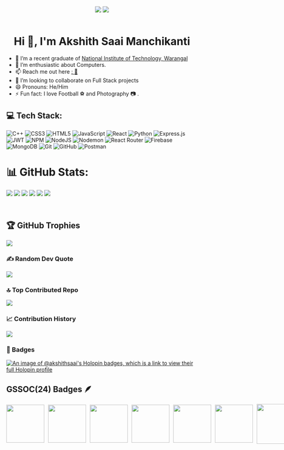 <!--- -- Visitor Badge + Links ----------------------------------------------------------------------------------------------------------------------------- -->
<!--- ------------------------------------------------------------------------------------------------------------------------------------------------------ -->

<div align="center">
  <!-- <img src="https://api.visitorbadge.io/api/visitors?path=https%3A%2F%2Fgithub.com%2FAkshithsaai%2FAkshithsaai&label=VISITORS&labelColor=%23000&countColor=%230A0209" /> -->
  <br><br>
  <a href="https://www.linkedin.com/in/akshith-manchikanti-b35a9b209/"><img src="https://img.shields.io/badge/LinkedIn-d5d5d5?style=for-the-badge&logo=linkedin&logoColor=0A0209"/></a>
  <a href="mailto:akshithsaaimanchikanti@gmail.com"><img src="https://img.shields.io/badge/Gmail-d5d5d5?style=for-the-badge&logo=gmail&logoColor=0A0209" /></a>

</div>
<br>

<!--- ------------------------------------------------------------------------------------------------------------------------------------------------------ -->

<h1 align="center">Hi 👋, I'm Akshith Saai Manchikanti</h1> 

- 🌱 I’m a recent graduate of <a href="https://nitw.ac.in/">National Institute of Technology, Warangal</a>
- 👯 I’m enthusiastic about Computers.
- 📫 Reach me out here <a href = "mailto: akshithsaaimanchikanti@gmail.com">: 📧</a>
- 👯 I’m looking to collaborate on Full Stack projects
- 😄 Pronouns: He/Him
- ⚡ Fun fact: I love Football ⚽ and Photography 📷 .



## 💻 Tech Stack:

 ![C++](https://img.shields.io/badge/c++-%2300599C.svg?style=for-the-badge&logo=c%2B%2B&logoColor=white) ![CSS3](https://img.shields.io/badge/css3-%231572B6.svg?style=for-the-badge&logo=css3&logoColor=white)  ![HTML5](https://img.shields.io/badge/html5-%23E34F26.svg?style=for-the-badge&logo=html5&logoColor=white) ![JavaScript](https://img.shields.io/badge/javascript-%23323330.svg?style=for-the-badge&logo=javascript&logoColor=%23F7DF1E)
 ![React](https://img.shields.io/badge/react-%2320232a.svg?style=for-the-badge&logo=react&logoColor=%2361DAFB) ![Python](https://img.shields.io/badge/python-3670A0?style=for-the-badge&logo=python&logoColor=ffdd54)    ![Express.js](https://img.shields.io/badge/express.js-%23404d59.svg?style=for-the-badge&logo=express&logoColor=%2361DAFB)  ![JWT](https://img.shields.io/badge/JWT-black?style=for-the-badge&logo=JSON%20web%20tokens)  ![NPM](https://img.shields.io/badge/NPM-%23CB3837.svg?style=for-the-badge&logo=npm&logoColor=white)  ![NodeJS](https://img.shields.io/badge/node.js-6DA55F?style=for-the-badge&logo=node.js&logoColor=white) ![Nodemon](https://img.shields.io/badge/NODEMON-%23323330.svg?style=for-the-badge&logo=nodemon&logoColor=%BBDEAD) 
 ![React Router](https://img.shields.io/badge/React_Router-CA4245?style=for-the-badge&logo=react-router&logoColor=white) 
 ![Firebase](https://img.shields.io/badge/firebase-a08021?style=for-the-badge&logo=firebase&logoColor=ffcd34) ![MongoDB](https://img.shields.io/badge/MongoDB-%234ea94b.svg?style=for-the-badge&logo=mongodb&logoColor=white) ![Git](https://img.shields.io/badge/git-%23F05033.svg?style=for-the-badge&logo=git&logoColor=white) ![GitHub](https://img.shields.io/badge/github-%23121011.svg?style=for-the-badge&logo=github&logoColor=white) ![Postman](https://img.shields.io/badge/Postman-FF6C37?style=for-the-badge&logo=postman&logoColor=white)
 
 # 📊 GitHub Stats:  
![](https://github-readme-stats.vercel.app/api?username=Akshithsaai&theme=blue-green&hide_border=true&include_all_commits=false&count_private=true)
![](https://github-readme-stats.vercel.app/api/top-langs/?username=Akshithsaai&theme=blue-green&hide_border=true&include_all_commits=false&count_private=true&layout=compact)
![](https://github-readme-streak-stats.herokuapp.com/?user=Akshithsaai&theme=blue-green&hide_border=true)
![](http://github-profile-summary-cards.vercel.app/api/cards/repos-per-language?username=Akshithsaai&theme=blue_green)
![](http://github-profile-summary-cards.vercel.app/api/cards/most-commit-language?username=Akshithsaai&theme=blue_green)
![](http://github-profile-summary-cards.vercel.app/api/cards/productive-time?username=Akshithsaai&theme=blue_green&utcOffset=5.3)

<br/>

## 🏆 GitHub Trophies

![](https://github-profile-trophy.vercel.app/?username=Akshithsaai&theme=shadow_blue&no-frame=false&no-bg=true&margin-w=4) 

### ✍️ Random Dev Quote

![](https://quotes-github-readme.vercel.app/api?type=horizontal&theme=radical)

### 🔝 Top Contributed Repo

![](https://github-contributor-stats.vercel.app/api?username=AkshithSaai&limit=5&theme=dark&combine_all_yearly_contributions=true)

### 📈 Contribution History 

![](https://github-readme-activity-graph.vercel.app/graph?username=Akshithsaai&theme=merko)

### 🏅 Badges

[![An image of @akshithsaai's Holopin badges, which is a link to view their full Holopin profile](https://holopin.me/akshithsaai)](https://holopin.io/@akshithsaai)

## GSSOC(24) Badges 🪶

<div style='display:flex; align-items:center; gap: 10px;' align='center'>
<img src="https://raw.githubusercontent.com/GSSoC24/Postman-Challenge/main/docs/assets/Postman%20White.png" width="100px" height="100px" />
  <img src="https://raw.githubusercontent.com/GSSoC24/Postman-Challenge/main/docs/assets/1.png" width="100px" height="100px" />
  <img src="https://raw.githubusercontent.com/GSSoC24/Postman-Challenge/main/docs/assets/2.png" width="100px" height="100px" />
  <img src="https://raw.githubusercontent.com/GSSoC24/Postman-Challenge/main/docs/assets/3.png" width="100px" height="100px" />
  <img src="https://raw.githubusercontent.com/GSSoC24/Postman-Challenge/main/docs/assets/4.png" width="100px" height="100px" />
  <img src="https://raw.githubusercontent.com/GSSoC24/Postman-Challenge/main/docs/assets/5.png" width="100px" height="100px" />
  <img src="https://raw.githubusercontent.com/GSSoC24/Postman-Challenge/main/docs/assets/6.png" width="105px" height="105px" />
<!--   <img src="https://raw.githubusercontent.com/GSSoC24/Postman-Challenge/main/docs/assets/7.png" width="100px" height="100px" />
  <img src="https://raw.githubusercontent.com/GSSoC24/Postman-Challenge/main/docs/assets/8.png" width="100px" height="100px" />  -->
</div>
